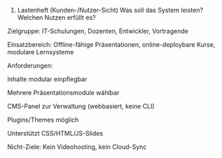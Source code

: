 1. Lastenheft (Kunden-/Nutzer-Sicht)
Was soll das System leisten? Welchen Nutzen erfüllt es?

Zielgruppe: IT-Schulungen, Dozenten, Entwickler, Vortragende

Einsatzbereich: Offline-fähige Präsentationen, online-deploybare Kurse, modulare Lernsysteme

Anforderungen:

Inhalte modular einpflegbar

Mehrere Präsentationsmodule wählbar

CMS-Panel zur Verwaltung (webbasiert, keine CLI)

Plugins/Themes möglich

Unterstützt CSS/HTML/JS-Slides

Nicht-Ziele: Kein Videohosting, kein Cloud-Sync